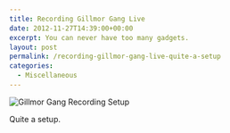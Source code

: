 ```yaml
---
title: Recording Gillmor Gang Live
date: 2012-11-27T14:39:00+00:00
excerpt: You can never have too many gadgets.
layout: post
permalink: /recording-gillmor-gang-live-quite-a-setup
categories:
  - Miscellaneous
---
```

<img src="/images/2012/11/Gillmor-Gang-Recording-Setup.jpg" alt="Gillmor Gang Recording Setup" width="638" height="357" srcset="/images/2012/11/Gillmor-Gang-Recording-Setup.jpg 638w, /images/2012/11/Gillmor-Gang-Recording-Setup-300x168.jpg 300w" sizes="(max-width: 709px) 85vw, (max-width: 909px) 67vw, (max-width: 984px) 61vw, (max-width: 1362px) 45vw, 600px">

Quite a setup.